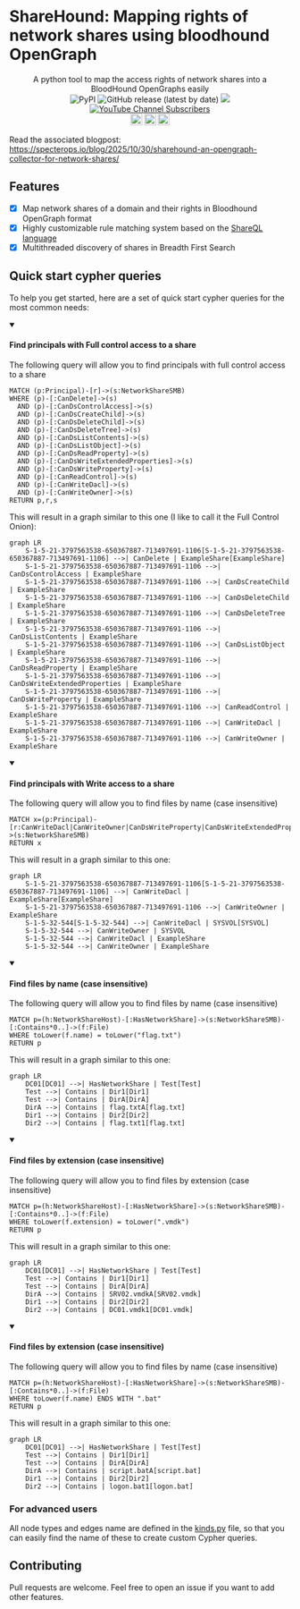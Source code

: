 # ShareHound: Mapping rights of network shares using bloodhound OpenGraph

<p align="center">
  A python tool to map the access rights of network shares into a BloodHound OpenGraphs easily
  <br>
  <img alt="PyPI" src="https://img.shields.io/pypi/v/sharehound">
  <img alt="GitHub release (latest by date)" src="https://img.shields.io/github/v/release/p0dalirius/sharehound">
  <a href="https://twitter.com/intent/follow?screen_name=podalirius_" title="Follow"><img src="https://img.shields.io/twitter/follow/podalirius_?label=Podalirius&style=social"></a>
  <a href="https://www.youtube.com/c/Podalirius_?sub_confirmation=1" title="Subscribe"><img alt="YouTube Channel Subscribers" src="https://img.shields.io/youtube/channel/subscribers/UCF_x5O7CSfr82AfNVTKOv_A?style=social"></a>
  <br>
  <img height=21px src="https://img.shields.io/badge/Get bloodhound:-191646"> <a href="https://specterops.io/bloodhound-enterprise/" title="Get BloodHound Enterprise"><img alt="Get BloodHound Enterprise" height=21px src="https://mintlify.s3.us-west-1.amazonaws.com/specterops/assets/enterprise-edition-pill-tag.svg"></a>
  <a href="https://specterops.io/bloodhound-community-edition/" title="Get BloodHound Community"><img alt="Get BloodHound Community" height=21px src="https://mintlify.s3.us-west-1.amazonaws.com/specterops/assets/community-edition-pill-tag.svg"></a>
  <br>
</p>

Read the associated blogpost: https://specterops.io/blog/2025/10/30/sharehound-an-opengraph-collector-for-network-shares/

## Features

- [x] Map network shares of a domain and their rights in Bloodhound OpenGraph format
- [x] Highly customizable rule matching system based on the [ShareQL language](https://github.com/p0dalirius/shareql)
- [x] Multithreaded discovery of shares in Breadth First Search 

## Quick start cypher queries

To help you get started, here are a set of quick start cypher queries for the most common needs:


<details open><summary><h4>Find principals with Full control access to a share</h4></summary>
The following query will allow you to find principals with full control access to a share

```cypher
MATCH (p:Principal)-[r]->(s:NetworkShareSMB)
WHERE (p)-[:CanDelete]->(s)
  AND (p)-[:CanDsControlAccess]->(s)
  AND (p)-[:CanDsCreateChild]->(s)
  AND (p)-[:CanDsDeleteChild]->(s)
  AND (p)-[:CanDsDeleteTree]->(s)
  AND (p)-[:CanDsListContents]->(s)
  AND (p)-[:CanDsListObject]->(s)
  AND (p)-[:CanDsReadProperty]->(s)
  AND (p)-[:CanDsWriteExtendedProperties]->(s)
  AND (p)-[:CanDsWriteProperty]->(s)
  AND (p)-[:CanReadControl]->(s)
  AND (p)-[:CanWriteDacl]->(s)
  AND (p)-[:CanWriteOwner]->(s)
RETURN p,r,s
```

This will result in a graph similar to this one (I like to call it the Full Control Onion):

```mermaid
graph LR
    S-1-5-21-3797563538-650367887-713497691-1106[S-1-5-21-3797563538-650367887-713497691-1106] -->| CanDelete | ExampleShare[ExampleShare]
    S-1-5-21-3797563538-650367887-713497691-1106 -->| CanDsControlAccess | ExampleShare
    S-1-5-21-3797563538-650367887-713497691-1106 -->| CanDsCreateChild | ExampleShare
    S-1-5-21-3797563538-650367887-713497691-1106 -->| CanDsDeleteChild | ExampleShare
    S-1-5-21-3797563538-650367887-713497691-1106 -->| CanDsDeleteTree | ExampleShare
    S-1-5-21-3797563538-650367887-713497691-1106 -->| CanDsListContents | ExampleShare
    S-1-5-21-3797563538-650367887-713497691-1106 -->| CanDsListObject | ExampleShare
    S-1-5-21-3797563538-650367887-713497691-1106 -->| CanDsReadProperty | ExampleShare
    S-1-5-21-3797563538-650367887-713497691-1106 -->| CanDsWriteExtendedProperties | ExampleShare
    S-1-5-21-3797563538-650367887-713497691-1106 -->| CanDsWriteProperty | ExampleShare
    S-1-5-21-3797563538-650367887-713497691-1106 -->| CanReadControl | ExampleShare
    S-1-5-21-3797563538-650367887-713497691-1106 -->| CanWriteDacl | ExampleShare
    S-1-5-21-3797563538-650367887-713497691-1106 -->| CanWriteOwner | ExampleShare
```
</details>

<details open><summary><h4>Find principals with Write access to a share</h4></summary>
The following query will allow you to find files by name (case insensitive)

```cypher
MATCH x=(p:Principal)-[r:CanWriteDacl|CanWriteOwner|CanDsWriteProperty|CanDsWriteExtendedProperties]->(s:NetworkShareSMB)
RETURN x 
```

This will result in a graph similar to this one:

```mermaid
graph LR
    S-1-5-21-3797563538-650367887-713497691-1106[S-1-5-21-3797563538-650367887-713497691-1106] -->| CanWriteDacl | ExampleShare[ExampleShare]
    S-1-5-21-3797563538-650367887-713497691-1106 -->| CanWriteOwner | ExampleShare
    S-1-5-32-544[S-1-5-32-544] -->| CanWriteDacl | SYSVOL[SYSVOL]
    S-1-5-32-544 -->| CanWriteOwner | SYSVOL
    S-1-5-32-544 -->| CanWriteDacl | ExampleShare
    S-1-5-32-544 -->| CanWriteOwner | ExampleShare
```
</details>

<details open><summary><h4>Find files by name (case insensitive)</h4></summary>
The following query will allow you to find files by name (case insensitive)

```cypher
MATCH p=(h:NetworkShareHost)-[:HasNetworkShare]->(s:NetworkShareSMB)-[:Contains*0..]->(f:File)
WHERE toLower(f.name) = toLower("flag.txt")
RETURN p
```

This will result in a graph similar to this one:

```mermaid
graph LR
    DC01[DC01] -->| HasNetworkShare | Test[Test]
    Test -->| Contains | Dir1[Dir1]
    Test -->| Contains | DirA[DirA]
    DirA -->| Contains | flag.txtA[flag.txt]
    Dir1 -->| Contains | Dir2[Dir2]
    Dir2 -->| Contains | flag.txt1[flag.txt]
```
</details>

<details open><summary><h4>Find files by extension (case insensitive)</h4></summary>
The following query will allow you to find files by extension (case insensitive)

```cypher
MATCH p=(h:NetworkShareHost)-[:HasNetworkShare]->(s:NetworkShareSMB)-[:Contains*0..]->(f:File)
WHERE toLower(f.extension) = toLower(".vmdk")
RETURN p
```

This will result in a graph similar to this one:

```mermaid
graph LR
    DC01[DC01] -->| HasNetworkShare | Test[Test]
    Test -->| Contains | Dir1[Dir1]
    Test -->| Contains | DirA[DirA]
    DirA -->| Contains | SRV02.vmdkA[SRV02.vmdk]
    Dir1 -->| Contains | Dir2[Dir2]
    Dir2 -->| Contains | DC01.vmdk1[DC01.vmdk]
```
</details>

<details open><summary><h4>Find files by extension (case insensitive)</h4></summary>
The following query will allow you to find files by name (case insensitive)

```cypher
MATCH p=(h:NetworkShareHost)-[:HasNetworkShare]->(s:NetworkShareSMB)-[:Contains*0..]->(f:File)
WHERE toLower(f.name) ENDS WITH ".bat"
RETURN p
```

This will result in a graph similar to this one:

```mermaid
graph LR
    DC01[DC01] -->| HasNetworkShare | Test[Test]
    Test -->| Contains | Dir1[Dir1]
    Test -->| Contains | DirA[DirA]
    DirA -->| Contains | script.batA[script.bat]
    Dir1 -->| Contains | Dir2[Dir2]
    Dir2 -->| Contains | logon.bat1[logon.bat]
```
</details>


### For advanced users

All node types and edges name are defined in the [kinds.py](./sharehound/kinds.py) file, so that you can easily find the name of these to create custom Cypher queries.

## Contributing

Pull requests are welcome. Feel free to open an issue if you want to add other features.
